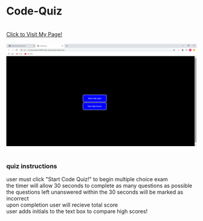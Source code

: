 # Code-Quiz

<br>
<a href="https://alexemrob.github.io/Code-Quiz/">Click to Visit My Page!</a>
<br><br>
<img src="./assets/images/SScodequiz.png" alt="password generator screenshot">
<br><br>

<h3>quiz instructions</h3>
<p>user must click "Start Code Quiz!" to begin multiple choice exam<br>
  the timer will allow 30 seconds to complete as many questions as possible<br>
  the questions left unanswered within the 30 seconds will be marked as incorrect<br>
  upon completion user will recieve total score<br>
  user adds initials to the text box to compare high scores!</p>
